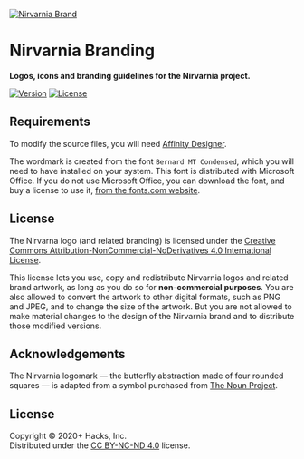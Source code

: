 [![Nirvarnia Brand](https://raw.githubusercontent.com/nirvarnia/brand/latest/dev/dist/logos/repositories.svg?sanitize=true)](https://github.com/nirvarnia)
<!--
[![Nirvarnia Brand](https://raw.githubusercontent.com/nirvarnia/brand/v1.0.0/dist/banner/nirvarnia-banner.svg?sanitize=true)](https://github.com/nirvarnia)
-->

# Nirvarnia Branding
**Logos, icons and branding guidelines for the Nirvarnia project.**

[![Version](https://img.shields.io/static/v1.svg?style=for-the-badge&label=Version&message=0.0.0&labelColor=EEEEEE&color=E6E6E6&maxAge=3600)](https://github.com/nirvarnia/brand/releases)
[![License](https://img.shields.io/static/v1.svg?style=for-the-badge&label=License&message=CC%20BY-NC-ND&labelColor=EEEEEE&color=E6E6E6&maxAge=3600)](LICENSE.txt)


## Requirements

To modify the source files, you will need [Affinity Designer](https://affinity.serif.com/en-gb/designer/). 

The wordmark is created from the font `Bernard MT Condensed`, which you will need to have installed on your system. This font is distributed with Microsoft Office. If you do not use Microsoft Office, you can download the font, and buy a license to use it, [from the fonts.com website](https://www.fonts.com/font/monotype/monotype-bernard/licenses). 


## License

The Nirvarna logo (and related branding) is licensed under the [Creative Commons Attribution-NonCommercial-NoDerivatives 4.0 International License](https://creativecommons.org/licenses/by-nc-nd/4.0/). 

This license lets you use, copy and redistribute Nirvarnia logos and related brand artwork, as long as you do so for **non-commercial purposes**. You are also allowed to convert the artwork to other digital formats, such as PNG and JPEG, and to change the size of the artwork. But you are not allowed to make material changes to the design of the Nirvarnia brand and to distribute those modified versions.


## Acknowledgements

The Nirvarnia logomark — the butterfly abstraction made of four rounded squares — is adapted from a symbol purchased from [The Noun Project](https://thenounproject.com/).


## License

Copyright © 2020+ Hacks, Inc. \
Distributed under the [CC BY-NC-ND 4.0](LICENSE.txt) license.
